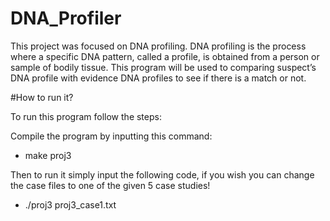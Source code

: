 ﻿# DNA_Profiler


This project was focused on DNA profiling. DNA profiling is the process where a specific DNA pattern, called a profile,
is obtained from a person or sample of bodily tissue. This program will be used to comparing suspect’s DNA profile
with evidence DNA profiles to see if there is a match or not.

#How to run it?

To run this program follow the steps:

Compile the program by inputting this command:
- make proj3

Then to run it simply input the following code, if you wish you can change the case files to one of the given 5 case studies! 
- ./proj3 proj3_case1.txt 
